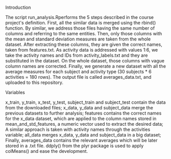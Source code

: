 Introduction

The script run_analysis.Rperforms the 5 steps described in the course project's definition.
First, all the similar data is merged using the rbind() function. By similar, we address those files having the same number of columns and referring to the same entities.
Then, only those columns with the mean and standard deviation measures are taken from the whole dataset. After extracting these columns, they are given the correct names, taken from features.txt.
As activity data is addressed with values 1:6, we take the activity names and IDs from activity_labels.txt and they are substituted in the dataset.
On the whole dataset, those columns with vague column names are corrected.
Finally, we generate a new dataset with all the average measures for each subject and activity type (30 subjects * 6 activities = 180 rows). The output file is called averages_data.txt, and uploaded to this repository.

Variables

x_train, y_train, x_test, y_test, subject_train and subject_test contain the data from the downloaded files;
x_data, y_data and subject_data merge the previous datasets to further analysis;
features contains the correct names for the x_data dataset, which are applied to the column names stored in mean_and_std_features, a numeric vector used to extract the desired data;
A similar approach is taken with activity names through the activities variable;
all_data merges x_data, y_data and subject_data in a big dataset;
Finally, averages_data contains the relevant averages which will be later stored in a .txt file. ddply() from the plyr package is used to apply colMeans() and ease the development.
